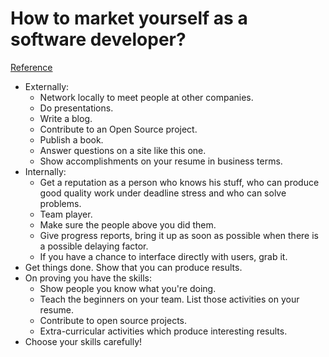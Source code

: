 # How to market yourself as a software developer?
[Reference](https://softwareengineering.stackexchange.com/questions/54506/how-to-market-yourself-as-a-software-developer)

- Externally:
  - Network locally to meet people at other companies.
  - Do presentations.
  - Write a blog.
  - Contribute to an Open Source project.
  - Publish a book.
  - Answer questions on a site like this one.
  - Show accomplishments on your resume in business terms.
- Internally:
  - Get a reputation as a person who knows his stuff, who can produce good quality work under deadline stress and who can solve problems.
  - Team player.
  - Make sure the people above you did them.
  - Give progress reports, bring it up as soon as possible when there is a possible delaying factor.
  - If you have a chance to interface directly with users, grab it.
- Get things done. Show that you can produce results.
- On proving you have the skills:
  - Show people you know what you're doing.
  - Teach the beginners on your team. List those activities on your resume.
  - Contribute to open source projects.
  - Extra-curricular activities which produce interesting results.
- Choose your skills carefully!
